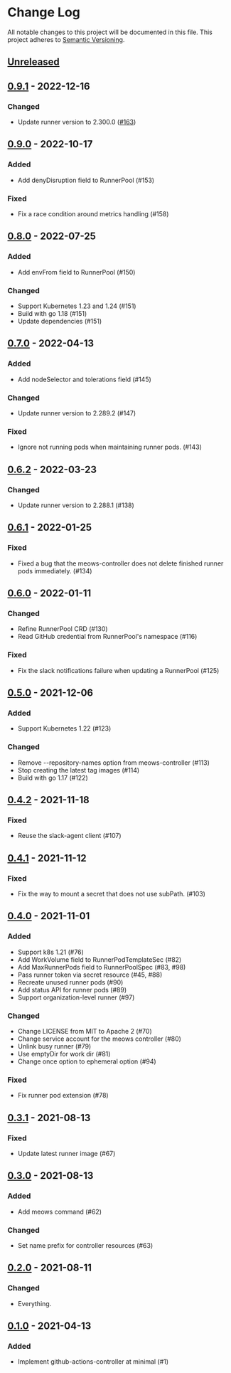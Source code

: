 # Change Log

All notable changes to this project will be documented in this file.
This project adheres to [Semantic Versioning](http://semver.org/).

## [Unreleased]

## [0.9.1] - 2022-12-16

### Changed

- Update runner version to 2.300.0 ([#163](https://github.com/cybozu-go/meows/pull/163))

## [0.9.0] - 2022-10-17

### Added

- Add denyDisruption field to RunnerPool (#153)

### Fixed

- Fix a race condition around metrics handling (#158)

## [0.8.0] - 2022-07-25

### Added

- Add envFrom field to RunnerPool (#150)

### Changed

- Support Kubernetes 1.23 and 1.24 (#151)
- Build with go 1.18 (#151)
- Update dependencies (#151)

## [0.7.0] - 2022-04-13

### Added

- Add nodeSelector and tolerations field (#145)

### Changed

- Update runner version to 2.289.2 (#147)

### Fixed

- Ignore not running pods when maintaining runner pods. (#143)

## [0.6.2] - 2022-03-23

### Changed

- Update runner version to 2.288.1 (#138)

## [0.6.1] - 2022-01-25

### Fixed

- Fixed a bug that the meows-controller does not delete finished runner pods immediately. (#134)

## [0.6.0] - 2022-01-11

### Changed

- Refine RunnerPool CRD (#130)
- Read GitHub credential from RunnerPool's namespace (#116)

### Fixed

- Fix the slack notifications failure when updating a RunnerPool (#125)

## [0.5.0] - 2021-12-06

### Added

- Support Kubernetes 1.22 (#123)

### Changed

- Remove --repository-names option from meows-controller (#113)
- Stop creating the latest tag images (#114)
- Build with go 1.17 (#122)

## [0.4.2] - 2021-11-18

### Fixed

- Reuse the slack-agent client (#107)

## [0.4.1] - 2021-11-12

### Fixed

- Fix the way to mount a secret that does not use subPath. (#103)

## [0.4.0] - 2021-11-01

### Added

- Support k8s 1.21 (#76)
- Add WorkVolume field to RunnerPodTemplateSec (#82)
- Add MaxRunnerPods field to RunnerPoolSpec (#83, #98)
- Pass runner token via secret resource (#45, #88)
- Recreate unused runner pods (#90)
- Add status API for runner pods (#89)
- Support organization-level runner (#97)

### Changed

- Change LICENSE from MIT to Apache 2 (#70)
- Change service account for the meows controller (#80)
- Unlink busy runner (#79)
- Use emptyDir for work dir (#81)
- Change once option to ephemeral option (#94)

### Fixed

- Fix runner pod extension (#78)

## [0.3.1] - 2021-08-13

### Fixed

- Update latest runner image (#67)

## [0.3.0] - 2021-08-13

### Added

- Add meows command (#62)

### Changed

- Set name prefix for controller resources (#63)

## [0.2.0] - 2021-08-11

### Changed

- Everything.

## [0.1.0] - 2021-04-13

### Added

- Implement github-actions-controller at minimal (#1)

[Unreleased]: https://github.com/cybozu-go/meows/compare/v0.9.1...HEAD
[0.9.1]: https://github.com/cybozu-go/meows/compare/v0.9.0...v0.9.1
[0.9.0]: https://github.com/cybozu-go/meows/compare/v0.8.0...v0.9.0
[0.8.0]: https://github.com/cybozu-go/meows/compare/v0.7.0...v0.8.0
[0.7.0]: https://github.com/cybozu-go/meows/compare/v0.6.2...v0.7.0
[0.6.2]: https://github.com/cybozu-go/meows/compare/v0.6.1...v0.6.2
[0.6.1]: https://github.com/cybozu-go/meows/compare/v0.6.0...v0.6.1
[0.6.0]: https://github.com/cybozu-go/meows/compare/v0.5.0...v0.6.0
[0.5.0]: https://github.com/cybozu-go/meows/compare/v0.4.2...v0.5.0
[0.4.2]: https://github.com/cybozu-go/meows/compare/v0.4.1...v0.4.2
[0.4.1]: https://github.com/cybozu-go/meows/compare/v0.4.0...v0.4.1
[0.4.0]: https://github.com/cybozu-go/meows/compare/v0.3.1...v0.4.0
[0.3.1]: https://github.com/cybozu-go/meows/compare/v0.3.0...v0.3.1
[0.3.0]: https://github.com/cybozu-go/meows/compare/v0.2.0...v0.3.0
[0.2.0]: https://github.com/cybozu-go/meows/compare/v0.1.0...v0.2.0
[0.1.0]: https://github.com/cybozu-go/meows/compare/0a217cb1de9225c7eba5469ae8b286548a854333...v0.1.0
